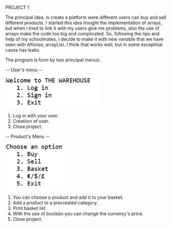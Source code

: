 PROJECT 1

The principal idea, is create a platform were different users can buy and sell different products.
I started this idea trought the implementation of arrays, but when i tried to link it with my users give me problems, also the use of arrays make the code too big and complicated. So, following the tips and help of my schoolmates, I decide to make it with new variable that we have seen with Alfonso, arrayList. I think that works well, but in some exceptinal cases has leaks.

The program is form by two principal menus:

-- User's menu --




![alt text](https://github.com/lfresnog/JavaProjects/blob/master/Practica_1/corte1.PNG)

1. Log in with your user.
2. Creatiion of user.
3. Close project.


-- Product's Menu --




![alt text](https://github.com/lfresnog/JavaProjects/blob/master/Practica_1/corte%202.PNG)

1. You can choose a product and add it to your basket.
2. Add a product to a precreated category.
3. Print basket list.
4. With the use of boolean you can change the currency's price.
5. Close project.
